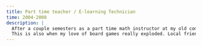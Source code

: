 ```yaml
---
title: Part time teacher / E-learning Technician
time: 2004-2008
description: |
  After a couple semesters as a part time math instructor at my old community college, I switched to a role supporting instructors with remote learning, software assistance, and classroom technology.
  This is also when my love of board games really exploded. Local friends had an extensive game collection and we used to play until late at night.
---
```


